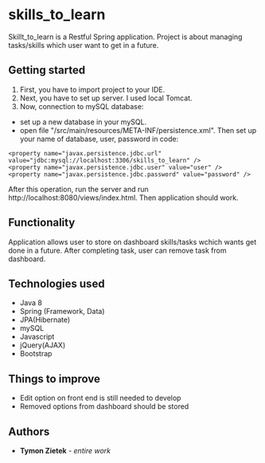 # skills_to_learn
Skillt_to_learn is a Restful Spring application. Project is about managing tasks/skills which user want to get in a future.

## Getting started
1. First, you have to import project to your IDE.
2. Next, you have to set up server. I used local Tomcat.
3. Now, connection to mySQL database:
- set up a new database in your mySQL.
- open file "/src/main/resources/META-INF/persistence.xml".
Then set up your name of database, user, password in code:
```
<property name="javax.persistence.jdbc.url" value="jdbc:mysql://localhost:3306/skills_to_learn" />
<property name="javax.persistence.jdbc.user" value="user" />
<property name="javax.persistence.jdbc.password" value="password" />
```

After this operation, run the server and run http://localhost:8080/views/index.html. Then application should work.

## Functionality
Application allows user to store on dashboard skills/tasks wchich wants get done in a future. After completing task, user
can remove task from dashboard.

## Technologies used
- Java 8
- Spring (Framework, Data)
- JPA(Hibernate)
- mySQL
- Javascript
- jQuery(AJAX)
- Bootstrap

## Things to improve
- Edit option on front end is still needed to develop
- Removed options from dashboard should be stored

## Authors

* **Tymon Zietek** - *entire work*
